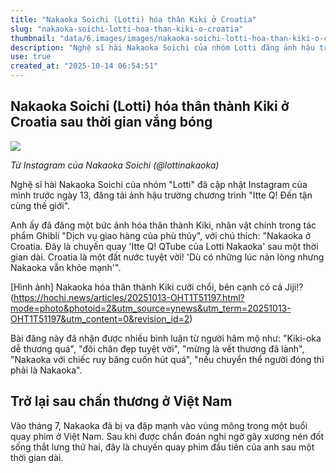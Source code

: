 ```yaml
---
title: "Nakaoka Soichi (Lotti) hóa thân Kiki ở Croatia"
slug: "nakaoka-soichi-lotti-hoa-than-kiki-o-croatia"
thumbnail: "data/6.images/images/nakaoka-soichi-lotti-hoa-than-kiki-o-croatia.webp"
description: "Nghệ sĩ hài Nakaoka Soichi của nhóm Lotti đăng ảnh hậu trường chương trình 'Itte Q' tại Croatia, hóa thân thành nhân vật Kiki trong 'Dịch vụ giao hàng của phù thủy'."
use: true
created_at: "2025-10-14 06:54:51"
---
```


## Nakaoka Soichi (Lotti) hóa thân thành Kiki ở Croatia sau thời gian vắng bóng

![](/images/20251013-10131197-sph-000-2-view.webp)

*Từ Instagram của Nakaoka Soichi (@lottinakaoka)*

Nghệ sĩ hài Nakaoka Soichi của nhóm "Lotti" đã cập nhật Instagram của mình trước ngày 13, đăng tải ảnh hậu trường chương trình "Itte Q! Đến tận cùng thế giới".

Anh ấy đã đăng một bức ảnh hóa thân thành Kiki, nhân vật chính trong tác phẩm Ghibli "Dịch vụ giao hàng của phù thủy", với chú thích: "Nakaoka ở Croatia. Đây là chuyến quay 'Itte Q! QTube của Lotti Nakaoka' sau một thời gian dài. Croatia là một đất nước tuyệt vời! 'Dù có những lúc nản lòng nhưng Nakaoka vẫn khỏe mạnh'".

[Hình ảnh] Nakaoka hóa thân thành Kiki cưỡi chổi, bên cạnh có cả Jiji!? (https://hochi.news/articles/20251013-OHT1T51197.html?mode=photo&photoid=2&utm_source=ynews&utm_term=20251013-OHT1T51197&utm_content=0&revision_id=2)

Bài đăng này đã nhận được nhiều bình luận từ người hâm mộ như: "Kiki-oka dễ thương quá", "đôi chân đẹp tuyệt vời", "mừng là vết thương đã lành", "Nakaoka với chiếc ruy băng cuốn hút quá", "nếu chuyển thể người đóng thì phải là Nakaoka".

## Trở lại sau chấn thương ở Việt Nam

Vào tháng 7, Nakaoka đã bị va đập mạnh vào vùng mông trong một buổi quay phim ở Việt Nam. Sau khi được chẩn đoán nghi ngờ gãy xương nén đốt sống thắt lưng thứ hai, đây là chuyến quay phim đầu tiên của anh sau một thời gian dài.